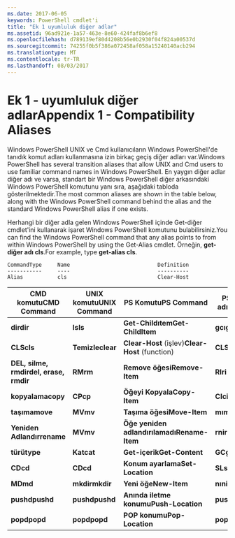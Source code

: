 ```yaml
---
ms.date: 2017-06-05
keywords: PowerShell cmdlet'i
title: "Ek 1 uyumluluk diğer adlar"
ms.assetid: 96ad921e-1a57-463e-8e60-424faf8b6ef8
ms.openlocfilehash: d789139ef80d4208b56e0b2930f04f824a00537d
ms.sourcegitcommit: 74255f0b5f386a072458af058a15240140acb294
ms.translationtype: MT
ms.contentlocale: tr-TR
ms.lasthandoff: 08/03/2017
---
```

# <a name="appendix-1---compatibility-aliases"></a><span data-ttu-id="6b48c-103">Ek 1 - uyumluluk diğer adlar</span><span class="sxs-lookup"><span data-stu-id="6b48c-103">Appendix 1 - Compatibility Aliases</span></span>
<span data-ttu-id="6b48c-104">Windows PowerShell UNIX ve Cmd kullanıcıların Windows PowerShell'de tanıdık komut adları kullanmasına izin birkaç geçiş diğer adları var.</span><span class="sxs-lookup"><span data-stu-id="6b48c-104">Windows PowerShell has several transition aliases that allow UNIX and Cmd users to use familiar command names in Windows PowerShell.</span></span> <span data-ttu-id="6b48c-105">En yaygın diğer adlar diğer adı ve varsa, standart bir Windows PowerShell diğer arkasındaki Windows PowerShell komutunu yanı sıra, aşağıdaki tabloda gösterilmektedir.</span><span class="sxs-lookup"><span data-stu-id="6b48c-105">The most common aliases are shown in the table below, along with the Windows PowerShell command behind the alias and the standard Windows PowerShell alias if one exists.</span></span>

<span data-ttu-id="6b48c-106">Herhangi bir diğer adla gelen Windows PowerShell içinde Get-diğer cmdlet'ini kullanarak işaret Windows PowerShell komutunu bulabilirsiniz.</span><span class="sxs-lookup"><span data-stu-id="6b48c-106">You can find the Windows PowerShell command that any alias points to from within Windows PowerShell by using the Get-Alias cmdlet.</span></span> <span data-ttu-id="6b48c-107">Örneğin, **get-diğer adı cls**.</span><span class="sxs-lookup"><span data-stu-id="6b48c-107">For example, type **get-alias cls**.</span></span>

```
CommandType     Name                            Definition
-----------     ----                            ----------
Alias           cls                             Clear-Host
```

|<span data-ttu-id="6b48c-108">CMD komutu</span><span class="sxs-lookup"><span data-stu-id="6b48c-108">CMD Command</span></span>|<span data-ttu-id="6b48c-109">UNIX komutu</span><span class="sxs-lookup"><span data-stu-id="6b48c-109">UNIX Command</span></span>|<span data-ttu-id="6b48c-110">PS Komutu</span><span class="sxs-lookup"><span data-stu-id="6b48c-110">PS Command</span></span>|<span data-ttu-id="6b48c-111">PS Diğer adı</span><span class="sxs-lookup"><span data-stu-id="6b48c-111">PS Alias</span></span>|
|---------------|----------------|--------------|------------|
|<span data-ttu-id="6b48c-112">**dir**</span><span class="sxs-lookup"><span data-stu-id="6b48c-112">**dir**</span></span>|<span data-ttu-id="6b48c-113">**ls**</span><span class="sxs-lookup"><span data-stu-id="6b48c-113">**ls**</span></span>|<span data-ttu-id="6b48c-114">**Get-Childıtem**</span><span class="sxs-lookup"><span data-stu-id="6b48c-114">**Get-ChildItem**</span></span>|<span data-ttu-id="6b48c-115">**gcı**</span><span class="sxs-lookup"><span data-stu-id="6b48c-115">**gci**</span></span>|
|<span data-ttu-id="6b48c-116">**CLS**</span><span class="sxs-lookup"><span data-stu-id="6b48c-116">**cls**</span></span>|<span data-ttu-id="6b48c-117">**Temizle**</span><span class="sxs-lookup"><span data-stu-id="6b48c-117">**clear**</span></span>|<span data-ttu-id="6b48c-118">**Clear-Host** (işlev)</span><span class="sxs-lookup"><span data-stu-id="6b48c-118">**Clear-Host** (function)</span></span>|<span data-ttu-id="6b48c-119">**CLS**</span><span class="sxs-lookup"><span data-stu-id="6b48c-119">**cls**</span></span>|
|<span data-ttu-id="6b48c-120">**DEL, silme, rmdir**</span><span class="sxs-lookup"><span data-stu-id="6b48c-120">**del, erase, rmdir**</span></span>|<span data-ttu-id="6b48c-121">**RM**</span><span class="sxs-lookup"><span data-stu-id="6b48c-121">**rm**</span></span>|<span data-ttu-id="6b48c-122">**Remove öğesi**</span><span class="sxs-lookup"><span data-stu-id="6b48c-122">**Remove-Item**</span></span>|<span data-ttu-id="6b48c-123">**RI**</span><span class="sxs-lookup"><span data-stu-id="6b48c-123">**ri**</span></span>|
|<span data-ttu-id="6b48c-124">**kopyalama**</span><span class="sxs-lookup"><span data-stu-id="6b48c-124">**copy**</span></span>|<span data-ttu-id="6b48c-125">**CP**</span><span class="sxs-lookup"><span data-stu-id="6b48c-125">**cp**</span></span>|<span data-ttu-id="6b48c-126">**Öğeyi Kopyala**</span><span class="sxs-lookup"><span data-stu-id="6b48c-126">**Copy-Item**</span></span>|<span data-ttu-id="6b48c-127">**CI**</span><span class="sxs-lookup"><span data-stu-id="6b48c-127">**ci**</span></span>|
|<span data-ttu-id="6b48c-128">**taşıma**</span><span class="sxs-lookup"><span data-stu-id="6b48c-128">**move**</span></span>|<span data-ttu-id="6b48c-129">**MV**</span><span class="sxs-lookup"><span data-stu-id="6b48c-129">**mv**</span></span>|<span data-ttu-id="6b48c-130">**Taşıma öğesi**</span><span class="sxs-lookup"><span data-stu-id="6b48c-130">**Move-Item**</span></span>|<span data-ttu-id="6b48c-131">**mı**</span><span class="sxs-lookup"><span data-stu-id="6b48c-131">**mi**</span></span>|
|<span data-ttu-id="6b48c-132">**Yeniden Adlandır**</span><span class="sxs-lookup"><span data-stu-id="6b48c-132">**rename**</span></span>|<span data-ttu-id="6b48c-133">**MV**</span><span class="sxs-lookup"><span data-stu-id="6b48c-133">**mv**</span></span>|<span data-ttu-id="6b48c-134">**Öğe yeniden adlandırılamadı**</span><span class="sxs-lookup"><span data-stu-id="6b48c-134">**Rename-Item**</span></span>|<span data-ttu-id="6b48c-135">**rni**</span><span class="sxs-lookup"><span data-stu-id="6b48c-135">**rni**</span></span>|
|<span data-ttu-id="6b48c-136">**türü**</span><span class="sxs-lookup"><span data-stu-id="6b48c-136">**type**</span></span>|<span data-ttu-id="6b48c-137">**Kat**</span><span class="sxs-lookup"><span data-stu-id="6b48c-137">**cat**</span></span>|<span data-ttu-id="6b48c-138">**Get-içerik**</span><span class="sxs-lookup"><span data-stu-id="6b48c-138">**Get-Content**</span></span>|<span data-ttu-id="6b48c-139">**GC**</span><span class="sxs-lookup"><span data-stu-id="6b48c-139">**gc**</span></span>|
|<span data-ttu-id="6b48c-140">**CD**</span><span class="sxs-lookup"><span data-stu-id="6b48c-140">**cd**</span></span>|<span data-ttu-id="6b48c-141">**CD**</span><span class="sxs-lookup"><span data-stu-id="6b48c-141">**cd**</span></span>|<span data-ttu-id="6b48c-142">**Konum ayarlama**</span><span class="sxs-lookup"><span data-stu-id="6b48c-142">**Set-Location**</span></span>|<span data-ttu-id="6b48c-143">**SL**</span><span class="sxs-lookup"><span data-stu-id="6b48c-143">**sl**</span></span>|
|<span data-ttu-id="6b48c-144">**MD**</span><span class="sxs-lookup"><span data-stu-id="6b48c-144">**md**</span></span>|<span data-ttu-id="6b48c-145">**mkdir**</span><span class="sxs-lookup"><span data-stu-id="6b48c-145">**mkdir**</span></span>|<span data-ttu-id="6b48c-146">**Yeni öğe**</span><span class="sxs-lookup"><span data-stu-id="6b48c-146">**New-Item**</span></span>|<span data-ttu-id="6b48c-147">**nı**</span><span class="sxs-lookup"><span data-stu-id="6b48c-147">**ni**</span></span>|
|<span data-ttu-id="6b48c-148">**pushd**</span><span class="sxs-lookup"><span data-stu-id="6b48c-148">**pushd**</span></span>|<span data-ttu-id="6b48c-149">**pushd**</span><span class="sxs-lookup"><span data-stu-id="6b48c-149">**pushd**</span></span>|<span data-ttu-id="6b48c-150">**Anında iletme konumu**</span><span class="sxs-lookup"><span data-stu-id="6b48c-150">**Push-Location**</span></span>|<span data-ttu-id="6b48c-151">**pushd**</span><span class="sxs-lookup"><span data-stu-id="6b48c-151">**pushd**</span></span>|
|<span data-ttu-id="6b48c-152">**popd**</span><span class="sxs-lookup"><span data-stu-id="6b48c-152">**popd**</span></span>|<span data-ttu-id="6b48c-153">**popd**</span><span class="sxs-lookup"><span data-stu-id="6b48c-153">**popd**</span></span>|<span data-ttu-id="6b48c-154">**POP konumu**</span><span class="sxs-lookup"><span data-stu-id="6b48c-154">**Pop-Location**</span></span>|<span data-ttu-id="6b48c-155">**popd**</span><span class="sxs-lookup"><span data-stu-id="6b48c-155">**popd**</span></span>|

